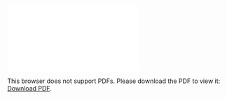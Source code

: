 <object data="christ-in-song/CIS1908pdfs/564.pdf" type="application/pdf" width="100%" height="1024px">
    <embed src="christ-in-song/CIS1908pdfs/564.pdf">
        <p>This browser does not support PDFs. Please download the PDF to view it: <a href="christ-in-song/CIS1908pdfs/564.pdf">Download PDF</a>.</p>
    </embed>
</object>
